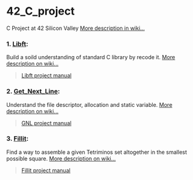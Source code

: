 # 42_C_project
C Project at 42 Silicon Valley [More description in wiki...](https://github.com/AmberFu/42_C_project/wiki/42-School-Project)

### 1. [Libft](https://github.com/AmberFu/42_C_project/tree/master/01_libft): 

Build a soild understanding of standard C library by recode it. 
[More description on wiki...](https://github.com/AmberFu/42_C_project/wiki/01_Libft_Project)

> [Libft project manual](https://github.com/AmberFu/42_C_project/blob/master/libft.en.pdf)
>

### 2. [Get_Next_Line](https://github.com/AmberFu/42_C_project/tree/master/02_get_next_line): 

Understand the file descriptor, allocation and static variable. 
[More description on wiki...]()

> [GNL project manual](https://github.com/AmberFu/42_C_project/blob/master/get_next_line.en.pdf)
>

### 3. [Fillit](): 

Find a way to assemble a given Tetriminos set altogether in the smallest possible square. 
[More description on wiki...]()

> [Fillit project manual](https://github.com/AmberFu/42_C_project/blob/master/fillit.en.pdf)
>

